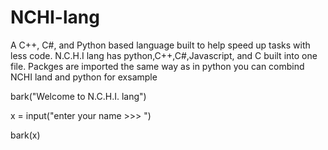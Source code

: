 # NCHI-lang
A C++, C#, and Python based language built to help speed up tasks with less code. N.C.H.I lang has python,C++,C#,Javascript, and C built into one file. Packges are imported the same way as in python you can combind NCHI land and python for exsample


bark("Welcome to N.C.H.I. lang")

x = input("enter your name >>> ")

bark(x)
    

